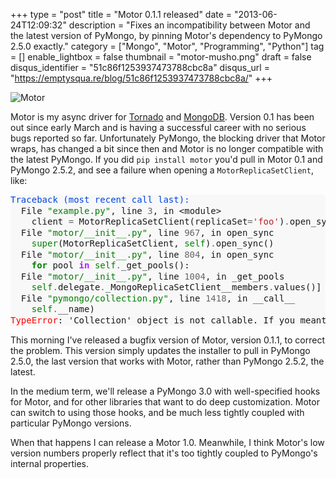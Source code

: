 +++
type = "post"
title = "Motor 0.1.1 released"
date = "2013-06-24T12:09:32"
description = "Fixes an incompatibility between Motor and the latest version of PyMongo, by pinning Motor's dependency to PyMongo 2.5.0 exactly."
category = ["Mongo", "Motor", "Programming", "Python"]
tag = []
enable_lightbox = false
thumbnail = "motor-musho.png"
draft = false
disqus_identifier = "51c86f1253937473788cbc8a"
disqus_url = "https://emptysqua.re/blog/51c86f1253937473788cbc8a/"
+++

<p><img style="display:block; margin-left:auto; margin-right:auto;" src="motor-musho.png" alt="Motor" title="Motor" border="0"   /></p>
<p>Motor is my async driver for <a href="http://www.tornadoweb.org/">Tornado</a> and <a href="http://www.mongodb.org/">MongoDB</a>. Version 0.1 has been out since early March and is having a successful career with no serious bugs reported so far. Unfortunately PyMongo, the blocking driver that Motor wraps, has changed a bit since then and Motor is no longer compatible with the latest PyMongo. If you did <code>pip install motor</code> you'd pull in Motor 0.1 and PyMongo 2.5.2, and see a failure when opening a <code>MotorReplicaSetClient</code>, like:</p>
<div class="codehilite" style="background: #f8f8f8"><pre style="line-height: 125%"><span style="color: #0044DD">Traceback (most recent call last):</span>
  File <span style="color: #008000">&quot;example.py&quot;</span>, line <span style="color: #666666">3</span>, in &lt;module&gt;
    client <span style="color: #666666">=</span> MotorReplicaSetClient(replicaSet<span style="color: #666666">=</span><span style="color: #BA2121">&#39;foo&#39;</span>)<span style="color: #666666">.</span>open_sync()
  File <span style="color: #008000">&quot;motor/__init__.py&quot;</span>, line <span style="color: #666666">967</span>, in open_sync
    <span style="color: #008000">super</span>(MotorReplicaSetClient, <span style="color: #008000">self</span>)<span style="color: #666666">.</span>open_sync()
  File <span style="color: #008000">&quot;motor/__init__.py&quot;</span>, line <span style="color: #666666">804</span>, in open_sync
    <span style="color: #008000; font-weight: bold">for</span> pool <span style="color: #AA22FF; font-weight: bold">in</span> <span style="color: #008000">self</span><span style="color: #666666">.</span>_get_pools():
  File <span style="color: #008000">&quot;motor/__init__.py&quot;</span>, line <span style="color: #666666">1004</span>, in _get_pools
    <span style="color: #008000">self</span><span style="color: #666666">.</span>delegate<span style="color: #666666">.</span>_MongoReplicaSetClient__members<span style="color: #666666">.</span>values()]
  File <span style="color: #008000">&quot;pymongo/collection.py&quot;</span>, line <span style="color: #666666">1418</span>, in __call__
    <span style="color: #008000">self</span><span style="color: #666666">.</span>__name)
<span style="color: #FF0000">TypeError</span>: &#39;Collection&#39; object is not callable. If you meant to call the &#39;values&#39; method on a &#39;Database&#39; object it is failing because no such method exists.
</pre></div>


<p>This morning I've released a bugfix version of Motor, version 0.1.1, to correct the problem. This version simply updates the installer to pull in PyMongo 2.5.0, the last version that works with Motor, rather than PyMongo 2.5.2, the latest.</p>
<p>In the medium term, we'll release a PyMongo 3.0 with well-specified hooks for Motor, and for other libraries that want to do deep customization. Motor can switch to using those hooks, and be much less tightly coupled with particular PyMongo versions.</p>
<p>When that happens I can release a Motor 1.0. Meanwhile, I think Motor's low version numbers properly reflect that it's too tightly coupled to PyMongo's internal properties.</p>
